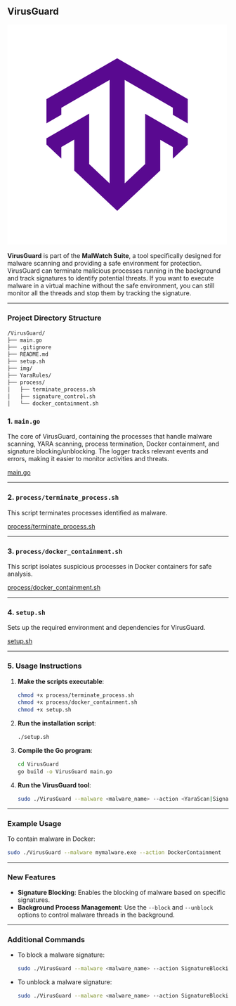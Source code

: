 
## VirusGuard

![VirusGuard](img/VirusGuard.png)

**VirusGuard** is part of the **MalWatch Suite**, a tool specifically designed for malware scanning and providing a safe environment for protection. VirusGuard can terminate malicious processes running in the background and track signatures to identify potential threats. If you want to execute malware in a virtual machine without the safe environment, you can still monitor all the threads and stop them by tracking the signature.

---

### Project Directory Structure

```
/VirusGuard/
├── main.go
├── .gitignore
├── README.md
├── setup.sh
├── img/
├── YaraRules/
├── process/
│   ├── terminate_process.sh
│   ├── signature_control.sh
│   └── docker_containment.sh

```

### 1. `main.go`

The core of VirusGuard, containing the processes that handle malware scanning, YARA scanning, process termination, Docker containment, and signature blocking/unblocking. The logger tracks relevant events and errors, making it easier to monitor activities and threats.

[main.go](main.go)

---

### 2. `process/terminate_process.sh`

This script terminates processes identified as malware.

[process/terminate_process.sh](process/terminate_process.sh)

---

### 3. `process/docker_containment.sh`

This script isolates suspicious processes in Docker containers for safe analysis.

[process/docker_containment.sh](process/docker_containment.sh)

---

### 4. `setup.sh`

Sets up the required environment and dependencies for VirusGuard.

[setup.sh](setup.sh)

---

### 5. Usage Instructions

1. **Make the scripts executable**:
   ```bash
   chmod +x process/terminate_process.sh
   chmod +x process/docker_containment.sh
   chmod +x setup.sh
   ```

2. **Run the installation script**:
   ```bash
   ./setup.sh
   ```

3. **Compile the Go program**:
   ```bash
   cd VirusGuard
   go build -o VirusGuard main.go
   ```

4. **Run the VirusGuard tool**:
   ```bash
   sudo ./VirusGuard --malware <malware_name> --action <YaraScan|SignatureBlocking|TerminateProcess|DockerContainment>
   ```

---

### Example Usage

To contain malware in Docker:
```bash
sudo ./VirusGuard --malware mymalware.exe --action DockerContainment
```

---

### New Features

- **Signature Blocking**: Enables the blocking of malware based on specific signatures.
- **Background Process Management**: Use the `--block` and `--unblock` options to control malware threads in the background.

---

### Additional Commands

- To block a malware signature:
  ```bash
  sudo ./VirusGuard --malware <malware_name> --action SignatureBlocking --block
  ```

- To unblock a malware signature:
  ```bash
  sudo ./VirusGuard --malware <malware_name> --action SignatureBlocking --unblock
  ```
